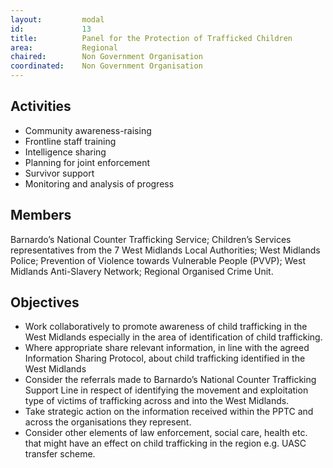 ```yaml
---
layout: 		modal
id: 			13
title: 			Panel for the Protection of Trafficked Children
area: 			Regional
chaired: 		Non Government Organisation
coordinated:	Non Government Organisation
---
```


Activities
----------

* Community awareness-raising
* Frontline staff training
* Intelligence sharing
* Planning for joint enforcement
* Survivor support
* Monitoring and analysis of progress

Members
-------

Barnardo’s National Counter Trafficking Service;  Children’s Services representatives from the 7 West Midlands Local Authorities; West Midlands Police;  Prevention of Violence towards Vulnerable People (PVVP);  West Midlands Anti-Slavery Network; Regional Organised Crime Unit.

Objectives
----------

* Work collaboratively to promote awareness of child trafficking in the West Midlands especially in the area of identification of child trafficking.
* Where appropriate share relevant information, in line with the agreed Information Sharing Protocol, about child trafficking identified in the West Midlands 
* Consider the referrals made to Barnardo’s National Counter Trafficking Support Line in respect of identifying the movement and exploitation type of victims of trafficking across and into the West Midlands.
* Take strategic action on the information received within the PPTC and across the organisations they represent. 
* Consider other elements of law enforcement, social care, health etc. that might have an effect on child trafficking in the region e.g. UASC transfer scheme.